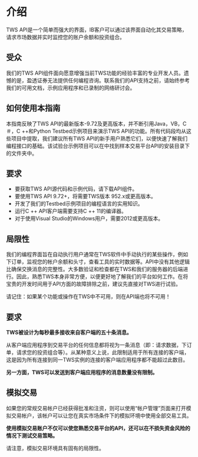 # 介绍
TWS API是一个简单而强大的界面，IB客户可以通过该界面自动化其交易策略，请求市场数据并实时监控您的账户余额和投资组合。  

## 受众
我们的TWS API组件面向愿意增强当前TWS功能的经验丰富的专业开发人员。遗憾的是，盈透证券无法提供任何编程咨询。联系我们的API支持之前，请始终参考我们的可用文档，示例应用程序和已录制的网络研讨会。  

## 如何使用本指南
本指南反映了TWS API的最新版本-9.72及更高版本，并不断引用Java，VB，C＃，C ++和Python Testbed示例项目来演示TWS API的功能。所有代码段均从这些项目中提取，我们建议所有TWS API的新手用户熟悉它们，以便快速了解我们编程接口的基础。该试验台示例项目可以在中找到样本交易平台API的安装目录下的文件夹中。

## 要求
+ 要获取TWS API源代码和示例代码，请下载API组件。
+ 要使用TWS API 9.72+，将需要TWS版本 952.x或更高版本。
+ 开发了我们的Testbed示例项目的编程语言的实用知识。
+ 运行C ++ API客户端需要支持C ++ 11的编译器。
+ 对于使用Visual Studio的Windows用户，需要2012或更高版本。

## 局限性
我们的编程界面旨在自动执行用户通常在TWS软件中手动执行的某些操作，例如下订单，监视您的帐户余额和头寸，查看工具的实时数据等。API中没有其他逻辑比确保交换消息的完整性。大多数验证和检查都在TWS和我们的服务器的后端进行。因此，熟悉TWS本身非常方便，以便更好地了解我们的平台如何工作。在将宝贵的开发时间用于API方面的故障排除之前，建议先直接对TWS进行试验。

请记住：如果某个功能或操作在TWS中不可用，则在API端也将不可用！

## 要求
**TWS被设计为每秒最多接收来自客户端的五十条消息。**  

从客户端应用程序到交易平台的任何信息都将视为一条消息（即：请求数据，下订单，请求您的投资组合等）。从某种意义上说，此限制适用于所有连接的客户端，这是因为所有连接到同一TWS实例的连接的客户端应用程序都不能超过此数目。

**另一方面，TWS可以发送到客户端应用程序的消息数量没有限制。**

## 模拟交易
如果您的常规交易帐户已经获得批准和注资，则可以使用“帐户管理”页面来打开模拟交易帐户，该帐户可以让您在真实市场条件下的模拟环境中使用全部交易工具。

**使用模拟交易账户不仅可以使您熟悉交易平台的API，还可以在不损失资金风险的情况下测试交易策略。**

请注意，模拟交易环境具有固有的局限性。